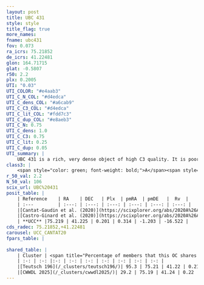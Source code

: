 ```yaml
---
layout: post
title: UBC 431
style: style
title_flag: true
more_names: 
fname: ubc431
fov: 0.073
ra_icrs: 75.21852
de_icrs: 41.22481
glon: 164.71715
glat: -0.5807
r50: 2.2
plx: 0.2005
UTI: "0.03"
UTI_COLOR: "#e4aab3"
UTI_C_N_COL: "#d4edca"
UTI_C_dens_COL: "#a6cab9"
UTI_C_C3_COL: "#d4edca"
UTI_C_lit_COL: "#fdd7c3"
UTI_C_dup_COL: "#e8aeb3"
UTI_C_N: 0.75
UTI_C_dens: 1.0
UTI_C_C3: 0.75
UTI_C_lit: 0.25
UTI_C_dup: 0.05
UTI_summary: |
    UBC 431 is a rich, very dense object of high C3 quality. It is poorly studied in the literature.<br><br><span style="color: #99180f; font-weight: bold;">Warning: </span>This is very likely a duplicate object, which shares a large percentage of members with at least one previously reported entry.
class3: |
    <span style="color: green; font-weight: bold;">A</span><span style="color: #FFC300; font-weight: bold;">B</span>
r_50_val: 2.2
N_50_val: 106
scix_url: UBC%20431
posit_table: |
    | Reference    | RA    | DEC   | Plx  | pmRA  | pmDE   |  Rv  |
    | :---         | :---: | :---: | :---: | :---: | :---: | :---: |
    |[Cantat-Gaudin et al. (2020)](https://scixplorer.org/abs/2020A%26A...640A...1C) | 75.222 | 41.232 | 0.192 | 0.422 | -1.084 | -- |
    |[Castro-Ginard et al. (2020)](https://scixplorer.org/abs/2020A%26A...635A..45C) | 75.223 | 41.235 | 0.194 | 0.415 | -1.094 | -- |
    | **UCC** |75.219 | 41.225 | 0.201 | 0.314 | -1.203 | -16.522 | 
cds_radec: 75.21852,+41.22481
carousel: UCC_CANTAT20
fpars_table: |
    
shared_table: |
    | Cluster | <span title="Percentage of members that this OC shares with the ones listed">%</span>   | RA   | DEC   | Plx   | pmRA  | pmDE  | Rv | UTI |
    | :-: | :-: |:-: | :-: | :-: | :-: | :-: | :-: | :-: |
    |[Teutsch 196](/_clusters/teutsch196/)| 95.3 | 75.21 | 41.22 | 0.21 | 0.29 | -1.22 | -16.52 |0.7 |
    |[CWWDL 2025](/_clusters/cwwdl2025/)| 29.2 | 75.19 | 41.24 | 0.22 | 0.33 | -1.29 | -59.11 |0.09 |
---
```

